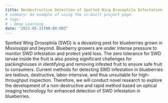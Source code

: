 ```yaml
---
title: Nondestructive Detection of Spotted Wing Drosophila Infestation in Blueberry Fruit Using Optical Imaging (2021-2023, USDA-AMS-SCBGP)
# summary: An example of using the in-built project page.
# tags:
# - Deep Learning
date: "2021-05-31T00:00:00Z"
---
```

Spotted Wing Drosophila (SWD) is a devasting pest for blueberries grown in Mississippi and beyond. Blueberry growers are under intense pressure to monitor SWD infestation and protect yield loss. The zero tolerance for SWD larvae inside the fruit is also posing significant challenges for packinghouses in identifying and removing infested fruit to ensure safe fruit to consumers. Current methods for detecting SWD infestation in blueberries are tedious, destructive, labor-intensive, and thus unsuitable for high-throughput inspection. Therefore, we will conduct novel research to explore the development of a non-destructive and rapid method based on optical imaging technology for enhanced detection of SWD infestation in blueberries. 

